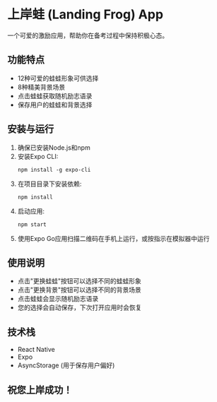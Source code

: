 # 上岸蛙 (Landing Frog) App

一个可爱的激励应用，帮助你在备考过程中保持积极心态。

## 功能特点

- 12种可爱的蛙蛙形象可供选择
- 8种精美背景场景
- 点击蛙蛙获取随机励志语录
- 保存用户的蛙蛙和背景选择

## 安装与运行

1. 确保已安装Node.js和npm
2. 安装Expo CLI:
   ```
   npm install -g expo-cli
   ```
3. 在项目目录下安装依赖:
   ```
   npm install
   ```
4. 启动应用:
   ```
   npm start
   ```
5. 使用Expo Go应用扫描二维码在手机上运行，或按指示在模拟器中运行

## 使用说明

- 点击"更换蛙蛙"按钮可以选择不同的蛙蛙形象
- 点击"更换背景"按钮可以选择不同的背景场景
- 点击蛙蛙会显示随机励志语录
- 您的选择会自动保存，下次打开应用时会恢复

## 技术栈

- React Native
- Expo
- AsyncStorage (用于保存用户偏好)

## 祝您上岸成功！ 